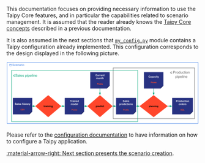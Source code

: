 This documentation focuses on providing necessary information to use the Taipy Core features, and in particular
the capabilities related to scenario management. It is assumed that the reader already knows the [Taipy Core
concepts](../concepts/index.md) described in a previous documentation.

It is also assumed in the next sections that [`my_config.py`](../my_config.py) module contains a Taipy configuration
already implemented. This configuration corresponds to the design displayed in the following picture.

![scenarios](../concepts/pic/scenarios.svg)

Please refer to the [configuration documentation](../config/index.md) to have information
on how to configure a Taipy application.

[:material-arrow-right: Next section presents the scenario creation](scenario-creation.md).
